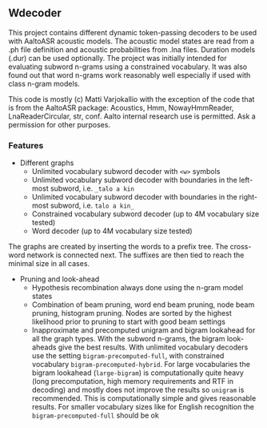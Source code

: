 ## Wdecoder

This project contains different dynamic token-passing decoders to be used with AaltoASR acoustic models. The acoustic model states are read from a .ph file definition and acoustic probabilities from .lna files. Duration models (.dur) can be used optionally. The project was initially intended for evaluating subword n-grams using a constrained vocabulary. It was also found out that word n-grams work reasonably well especially if used with class n-gram models.

This code is mostly (c) Matti Varjokallio with the exception of the code that is from the AaltoASR package: Acoustics, Hmm, NowayHmmReader, LnaReaderCircular, str, conf.
Aalto internal research use is permitted.
Ask a permission for other purposes. 


### Features

* Different graphs
    * Unlimited vocabulary subword decoder with `<w>` symbols
    * Unlimited vocabulary subword decoder with boundaries in the left-most subword, i.e. `_talo a kin`
    * Unlimited vocabulary subword decoder with boundaries in the right-most subword, i.e. `talo a kin_`
    * Constrained vocabulary subword decoder (up to 4M vocabulary size tested)
    * Word decoder (up to 4M vocabulary size tested)

The graphs are created by inserting the words to a prefix tree. The cross-word network is connected next. The suffixes are then tied to reach the minimal size in all cases. 

* Pruning and look-ahead
    * Hypothesis recombination always done using the n-gram model states
    * Combination of beam pruning, word end beam pruning, node beam pruning, histogram pruning. Nodes are sorted by the highest likelihood prior to pruning to start with good beam settings
    * Inapproximate and precomputed unigram and bigram lookahead for all the graph types. With the subword n-grams, the bigram look-aheads give the best results. With unlimited vocabulary decoders use the setting `bigram-precomputed-full`, with constrained vocabulary `bigram-precomputed-hybrid`. For large vocabularies the bigram lookahead (`large-bigram`) is computationally quite heavy (long precomputation, high memory requirements and RTF in decoding) and mostly does not improve the results so `unigram` is recommended. This is computationally simple and gives reasonable results. For smaller vocabulary sizes like for English recognition the `bigram-precomputed-full` should be ok
   
